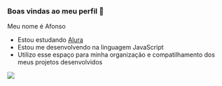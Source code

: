 ### Boas vindas ao meu perfil 🙂


Meu nome é Afonso

- Estou estudando [Alura](https://www.alura.com.br)
- Estou me desenvolvendo na linguagem JavaScript
- Utilizo esse espaço para minha organização e compatilhamento dos meus projetos desenvolvidos

![](https://media.tenor.com/0bON4u8huDcAAAAd/forza-horizon-4-porsche-911-gt3-rs.gif)
